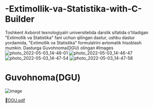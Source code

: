 # -Extimollik-va-Statistika-with-C-Builder
Toshkent Axborot texnologiyalri universitetida darslik sifatida o'tiladigan "Extimollik va Statistika" fani uchun qilingan dastur, ushbu dastur yordamida, "Extimollik va Statistika" formulalrini avtomatik hisoblash mumkin. Dasturga Guvohnoma(DGU) olingan
#Images
![photo_2022-05-03_14-48-01](https://user-images.githubusercontent.com/99003321/166435853-f9a5dfb3-4f6e-42bb-9a55-537514445348.jpg)
![photo_2022-05-03_14-46-47](https://user-images.githubusercontent.com/99003321/166435885-29b10d45-3fd0-4fd8-b8e4-759ea91d54c2.jpg)
![photo_2022-05-03_14-47-54](https://user-images.githubusercontent.com/99003321/166435891-7566c1fb-7602-4ae0-9f73-c5aa25bd1a67.jpg)
![photo_2022-05-03_14-47-58](https://user-images.githubusercontent.com/99003321/166435902-2790ecd8-2f5c-4788-8372-107064d7e5f4.jpg)


# Guvohnoma(DGU)
![image](https://user-images.githubusercontent.com/99003321/166446161-c12e781e-4d4d-4354-8d0e-e77422f58b71.png)
 
 📖[DGU.pdf](https://github.com/amirdev25/-Extimollik-va-Statistika-with-C-Builder/files/8610166/DGU.pdf)

